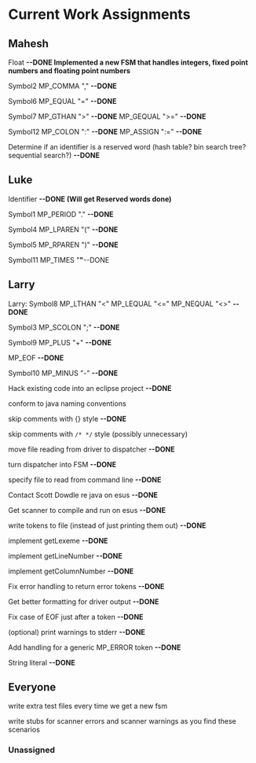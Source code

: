 # Current Work Assignments #


## Mahesh ##
Float                       **--DONE Implemented a new FSM that handles integers, fixed point numbers and floating point numbers**

Symbol2
MP\_COMMA          ","       **--DONE**


Symbol6
MP\_EQUAL          "="       **--DONE**

Symbol7
MP\_GTHAN          ">"       **--DONE**
MP\_GEQUAL         ">="      **--DONE**

Symbol12
MP\_COLON          ":"       **--DONE**
MP\_ASSIGN         ":="      **--DONE**

Determine if an identifier is a reserved word (hash table?  bin search tree?  sequential search?) **--DONE**

## Luke ##
Identifier **--DONE (Will get Reserved words done)**

Symbol1
MP\_PERIOD         "."     **--DONE**

Symbol4
MP\_LPAREN         "("     **--DONE**

Symbol5
MP\_RPAREN         ")"     **--DONE**

Symbol11
MP\_TIMES          "**"**--DONE

## Larry ##

Larry:
Symbol8
MP\_LTHAN          "<"
MP\_LEQUAL         "<="
MP\_NEQUAL         "<>" **--DONE**

Symbol3
MP\_SCOLON         ";" **--DONE**

Symbol9
MP\_PLUS           "+" **--DONE**

MP\_EOF                **--DONE**

Symbol10
MP\_MINUS          "-"  **--DONE**

Hack existing code into an eclipse project **--DONE**

conform to java naming conventions

skip comments with {} style  **--DONE**

skip comments with `/* */` style (possibly unnecessary)

move file reading from driver to dispatcher **--DONE**

turn dispatcher into FSM                   **--DONE**

specify file to read from command line  **--DONE**

Contact Scott Dowdle re java on esus  **--DONE**

Get scanner to compile and run on esus **--DONE**

write tokens to file (instead of just printing them out) **--DONE**

implement getLexeme **--DONE**

implement getLineNumber **--DONE**

implement getColumnNumber **--DONE**

Fix error handling to return error tokens **--DONE**

Get better formatting for driver output **--DONE**

Fix case of EOF just after a token **--DONE**

(optional) print warnings to stderr  **--DONE**

Add handling for a generic MP\_ERROR token  **--DONE**

String literal **--DONE**

## Everyone ##
write extra test files every time we get a new fsm

write stubs for scanner errors and scanner warnings as you find these scenarios

### Unassigned ###